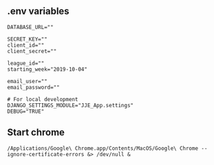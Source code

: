 
## .env variables

    DATABASE_URL=""
    
    SECRET_KEY=""
    client_id=""
    client_secret=""
    
    league_id=""
    starting_week="2019-10-04"
    
    email_user=""
    email_password=""
    
    # For local development
    DJANGO_SETTINGS_MODULE="JJE_App.settings"
    DEBUG="TRUE"
    
    
    
## Start chrome

    /Applications/Google\ Chrome.app/Contents/MacOS/Google\ Chrome --ignore-certificate-errors &> /dev/null &